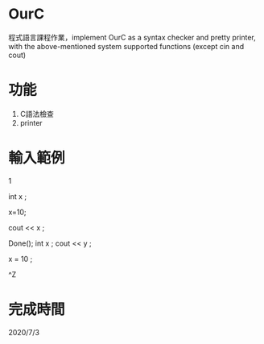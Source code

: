 # OurC
  程式語言課程作業，implement OurC as a syntax checker and pretty printer, with the above-mentioned system supported functions (except cin and cout)

# 功能
1. C語法檢查
2. printer

# 輸入範例

1

int x ;

x=10;

cout << x ;

Done(); int x ; cout << y ;

x = 10 ;

^Z



# 完成時間
2020/7/3
